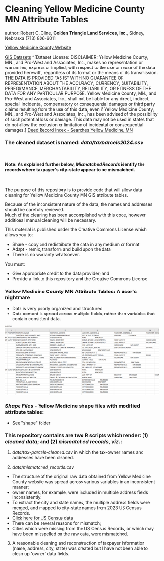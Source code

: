 # Cleaning Yellow Medicine County MN Attribute Tables  
author: Robert C. Cline, **Golden Triangle Land Services, Inc.**, Sidney, Nebraska (713) 806-6011

[Yellow Medicine County Website](https://www.co.ym.mn.gov/)

[GIS Datasets](https://shareopendata-yellowmedicine.hub.arcgis.com/datasets/b541e04a4c204811ab3251a980b92138_0/explore?location=44.737651%2C-95.905650%2C10.36)  ^[Dataset License: DISCLAIMER: Yellow Medicine County, MN., and Pro-West and Associates, Inc., makes no representation or warranties, express or implied, with respect to the use or reuse of the data provided herewith, regardless of its format or the means of its transmission. THE DATA IS PROVIDED "AS IS" WITH NO GUARANTEE OR REPRESENTATION ABOUT THE ACCURACY, CURRENCY, SUITABILITY, PERFORMANCE, MERCHANTABILITY, RELIABILITY, OR FITNESS OF THE DATA FOR ANY PARTICULAR PURPOSE. Yellow Medicine County, MN., and Pro-West and Associates, Inc., shall not be liable for any direct, indirect, special, incidental, compensatory or consequential damages or third party claims resulting from the use of this data, even if Yellow Medicine County, MN., and Pro-West and Associates, Inc., has been advised of the possibility of such potential loss or damage. This data may not be used in states that do not allow the exclusion or limitation of incidental or consequential damages.]
[Deed Record Index - Searches Yellow Medicine, MN](https://www.idocmarket.com/Subscription/Subscribe?county=YELMN1)


### The cleaned dataset is named: ***data/taxparcels2024.csv*** 

<br>

#### Note:  As explained further below, *Mismatched Records* identify the records where taxpayer's city-state appear to be mismatched.  


<br>  


The purpose of this repository is to provide code that will allow data cleaning for Yellow Medicine County MN GIS attribute tables.  

Because of the inconsistent nature of the data, the names and addresses should be carefully reviewed.  
Much of the cleaning has been accomplished with this code, however additional manual cleaning will be necessary.

This material is published under the Creative Commons License which allows you to:

* Share - copy and redistribute the data in any medium or format
* Adapt - remix, transform and build upon the data
* There is no warranty whatsoever.

You must:
  
* Give appropriate credit to the data provider; and
* Provide a link to this repository and the Creative Commons License 

### Yellow Medicine County MN Attribute Tables: A user's nightmare  

* Data is very poorly organized and structured  
* Data content is spread across multiple fields, rather than variables that contain consistent data.  


![](images/attribute_table.png)


### *Shape Files* - Yellow Medicine shape files with modified attribute tables:  
* See "shape" folder


### This repository contains are two R scripts which render: (1) *cleaned data*; and (2) *mismatched records*, *viz*.:

1. *data/tax-parcels-cleaned.csv* in which the tax-owner names and addresses have been cleaned. 

2. *data/mismatched_records.csv* 
  - The structure of the original raw data obtained from Yellow Medicine County website was spread across various variables in an inconsistent manner;
  - owner names, for example, were included in multiple address fields inconsistently.
  - To extract the city and state names, the multiple address fields were merged, and mapped to city-state names from 2023 US Census Records.
  - [Click here for US Census data](https://www.census.gov/data/tables/time-series/demo/popest/2020s-total-cities-and-towns.html) 
  - There can be several reasons for mismatch; 
  - Cities which were missing from the US Census Records, or which may have been misspelled on the raw data, were mismatched.
  
3. A reasonable cleaning and reconstruction of taxpayer information (name, address, city, state) was created but I have not been able to clean up 'owner' data fields.  
